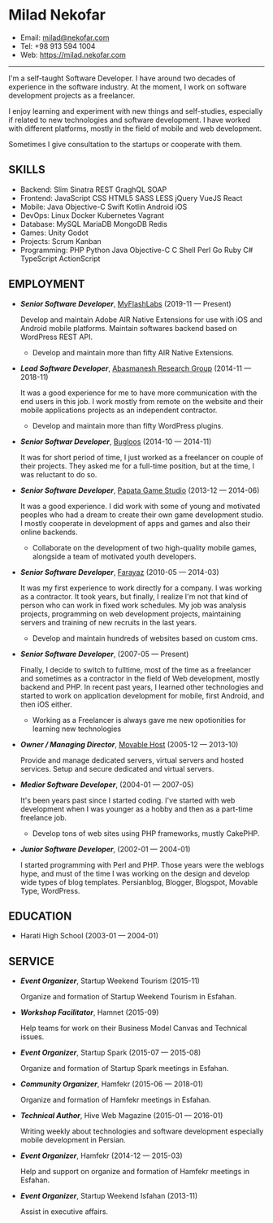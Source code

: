 Milad Nekofar
============
- Email: milad@nekofar.com
- Tel: +98 913 594 1004
- Web: https://milad.nekofar.com

---

I'm a self-taught Software Developer. I have around two decades of experience in the software industry. At the moment, I work on software development projects as a freelancer.

I enjoy learning and experiment with new things and self-studies, especially if related to new technologies and software development. I have worked with different platforms, mostly in the field of mobile and web development.

Sometimes I give consultation to the startups or cooperate with them.

## SKILLS

  - Backend: Slim Sinatra REST GraghQL SOAP 
  - Frontend: JavaScript CSS HTML5 SASS LESS jQuery VueJS React 
  - Mobile: Java Objective-C Swift Kotlin Android iOS 
  - DevOps: Linux Docker Kubernetes Vagrant 
  - Database: MySQL MariaDB MongoDB Redis 
  - Games: Unity Godot 
  - Projects: Scrum Kanban 
  - Programming: PHP Python Java Objective-C C Shell Perl Go Ruby C# TypeScript ActionScript 

## EMPLOYMENT

- ***Senior Software Developer***, [MyFlashLabs](https://myflashlabs.com) (2019-11 — Present)

  Develop and maintain Adobe AIR Native Extensions for use with iOS and Android mobile platforms. Maintain softwares backend based on WordPress REST API.
    - Develop and maintain more than fifty AIR Native Extensions.

- ***Lead Software Developer***, [Abasmanesh Research Group](https://abasmanesh.com:) (2014-11 — 2018-11)

  It was a good experience for me to have more communication with the end users in this job. I work mostly from remote on the website and their mobile applications projects as an independent contractor.
    - Develop and maintain more than fifty WordPress plugins.

- ***Senior Softwar Developer***, [Bugloos](http://www.bugloos.nl) (2014-10 — 2014-11)

  It was for short period of time, I just worked as a freelancer on couple of their projects. They asked me for a full-time position, but at the time, I was reluctant to do so.

- ***Senior Software Developer***, [Papata Game Studio](http://papatalab.ir) (2013-12 — 2014-06)

  It was a good experience. I did work with some of young and motivated peoples who had a dream to create their own game development studio. I mostly cooperate in development of apps and games and also their online backends.
    - Collaborate on the development of two high-quality mobile games, alongside a team of motivated youth developers.

- ***Senior Software Developer***, [Farayaz](https://farayaz.com) (2010-05 — 2014-03)

  It was my first experience to work directly for a company. I was working as a contractor. 
It took years, but finally, I realize I'm not that kind of person who can work in fixed work schedules. 
My job was analysis projects, programming on web development projects, maintaining servers and training of new recruits in the last years.
    - Develop and maintain hundreds of websites based on custom cms.

- ***Senior Software Developer***, [](https://milad.nekofar.com) (2007-05 — Present)

  Finally, I decide to switch to fulltime, most of the time as a freelancer and sometimes as a contractor in the field of Web development, mostly backend and PHP. 
In recent past years, I learned other technologies and started to work on application development for mobile, first Android, and then iOS either.
    - Working as a Freelancer is always gave me new opotionities for learning new technologies

- ***Owner / Managing Director***, [Movable Host](https://movablehost.net) (2005-12 — 2013-10)

  Provide and manage dedicated servers, virtual servers and hosted services. Setup and secure dedicated and virtual servers.

- ***Medior Software Developer***, [](https://milad.nekofar.com) (2004-01 — 2007-05)

  It's been years past since I started coding. I've started with web development when I was younger as a hobby and then as a part-time freelance job.
    - Develop tons of web sites using PHP frameworks, mustly CakePHP.

- ***Junior Software Developer***, [](https://milad.nekofar.com) (2002-01 — 2004-01)

  I started programming with Perl and PHP. Those years were the weblogs hype, and must of the time I was working on the design and develop wide types of blog templates. Persianblog, Blogger, Blogspot, Movable Type, WordPress.




## EDUCATION

- Harati High School (2003-01 — 2004-01)








## SERVICE

- ***Event Organizer***, Startup Weekend Tourism (2015-11)

  Organize and formation of Startup Weekend Tourism in Esfahan.

- ***Workshop Facilitator***, Hamnet (2015-09)

  Help teams for work on their Business Model Canvas and Technical issues.

- ***Event Organizer***, Startup Spark (2015-07 — 2015-08)

  Organize and formation of Startup Spark meetings in Esfahan.

- ***Community Organizer***, Hamfekr (2015-06 — 2018-01)

  Organize and formation of Hamfekr meetings in Esfahan.

- ***Technical Author***, Hive Web Magazine (2015-01 — 2016-01)

  Writing weekly about technologies and software development especially mobile development in Persian.


- ***Event Organizer***, Hamfekr (2014-12 — 2015-03)

  Help and support on organize and formation of Hamfekr meetings in Esfahan.

- ***Event Organizer***, Startup Weekend Isfahan (2013-11)

  Assist in executive affairs.






